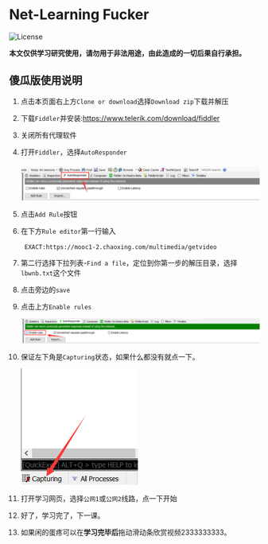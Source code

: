 # Net-Learning Fucker
![License](https://img.shields.io/badge/License-GPL--3.0-yellow.svg)

**本文仅供学习研究使用，请勿用于非法用途，由此造成的一切后果自行承担。**

## 傻瓜版使用说明
1. 点击本页面右上方`Clone or download`选择`Download zip`下载并解压
1. 下载`Fiddler`并安装:<https://www.telerik.com/download/fiddler>
2. 关闭所有代理软件
2. 打开`Fiddler`，选择`AutoResponder`

    ![1](https://github.com/MXWXZ/Net-Learning-Fucker/raw/master/img/1.png)

3. 点击`Add Rule`按钮
4. 在下方`Rule editor`第一行输入

        EXACT:https://mooc1-2.chaoxing.com/multimedia/getvideo

5. 第二行选择下拉列表-`Find a file`，定位到你第一步的解压目录，选择`lbwnb.txt`这个文件
6. 点击旁边的`save`
7. 点击上方`Enable rules`

    ![2](https://github.com/MXWXZ/Net-Learning-Fucker/raw/master/img/2.png)

8. 保证左下角是`Capturing`状态，如果什么都没有就点一下。

    ![3](https://github.com/MXWXZ/Net-Learning-Fucker/raw/master/img/3.png)

8. 打开学习网页，选择`公网1`或`公网2`线路，点一下开始
9. 好了，学习完了，下一课。
10. 如果闲的蛋疼可以在**学习完毕后**拖动滑动条欣赏视频2333333333。
